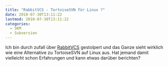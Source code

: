 ```yaml
---
title: "RabbitVCS - TortoiseSVN für Linux ?"
date: 2010-07-30T13:11:22
lastmod: 2010-07-30T13:11:22
categories:
  - SKM
  - Subversion
---
```

Ich bin durch zufall über <a href="http://www.rabbitvcs.org">RabbitVCS</a> gestolpert und das Ganze sieht wirklich wie eine Alternative zu TortoiseSVN auf Linux aus. Hat jemand damit vielleicht schon Erfahrungen und kann etwas darüber berichten?
